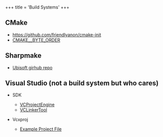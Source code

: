 +++
title = 'Build Systems'
+++

## CMake

- https://github.com/friendlyanon/cmake-init
- [CMAKE_<LANG>_BYTE_ORDER](https://cmake.org/cmake/help/latest/variable/CMAKE_LANG_BYTE_ORDER.html)

## Sharpmake

- [Ubisoft girhub repo](https://github.com/ubisoft/Sharpmake)

## Visual Studio (not a build system but who cares)

- SDK
  - [VCProjectEngine](https://docs.microsoft.com/en-us/dotnet/api/microsoft.visualstudio.vcprojectengine?view=visualstudiosdk-2022)
  - [VCLinkerTool](https://docs.microsoft.com/en-us/dotnet/api/microsoft.visualstudio.vcprojectengine.vclinkertool?view=visualstudiosdk-2022)

- Vcxproj
  - [Example Project File](https://docs.microsoft.com/en-us/cpp/build/reference/project-files?view=msvc-170)
